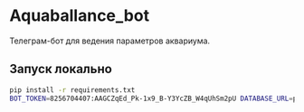 # Aquaballance_bot

Телеграм-бот для ведения параметров аквариума.

## Запуск локально
```bash
pip install -r requirements.txt
BOT_TOKEN=8256704407:AAGCZqEd_Pk-1x9_B-Y3YcZB_W4qUhSm2pU DATABASE_URL=postgresql://quaballance:JXTFLaJMzCOVzqGuMAKAfS9J3vCvjr84@dpg-d2dmg3mr433s73esoec0-a/bd_aquaballance?sslmode=require python main.py
